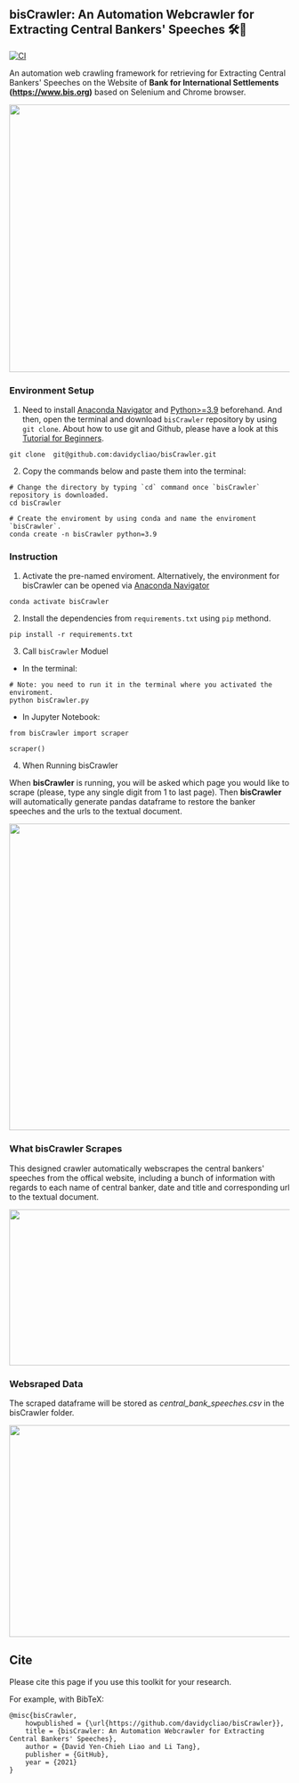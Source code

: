 ## bisCrawler: An Automation Webcrawler for Extracting Central Bankers' Speeches 🛠️🧰

[![CI](https://github.com/davidycliao/bisCrawler/actions/workflows/main.yml/badge.svg)](https://github.com/davidycliao/bisCrawler/actions/workflows/main.yml)

An automation web crawling framework for retrieving for Extracting Central Bankers' Speeches on the Website of **Bank for International Settlements (https://www.bis.org)** based on Selenium and Chrome browser.

<p align="center">
  <img width="640" height="480" src="https://raw.githack.com/davidycliao/bisCrawler/main/images/speech.png" >
</p>



### Environment Setup

1. Need to install [Anaconda Navigator](https://www.anaconda.com/products/individual-b) and [Python>=3.9](https://www.python.org/downloads/release/python-3810/) beforehand. And then, open the terminal and download `bisCrawler` repository by using `git clone`. About how to use git and Github, please have a look at this [Tutorial for Beginners](https://www.youtube.com/watch?v=RvnM6EEwp1I). 

```
git clone  git@github.com:davidycliao/bisCrawler.git
```

2. Copy the commands below and paste them into the terminal:

```
# Change the directory by typing `cd` command once `bisCrawler` repository is downloaded.
cd bisCrawler

# Create the enviroment by using conda and name the enviroment `bisCrawler`.
conda create -n bisCrawler python=3.9
```

### Instruction

1. Activate the pre-named enviroment. Alternatively, the environment for bisCrawler can be opened via [Anaconda Navigator](https://www.anaconda.com/products/individual-b)

```
conda activate bisCrawler 
```

2. Install the dependencies from `requirements.txt` using `pip` methond.

```
pip install -r requirements.txt   
```

3. Call `bisCrawler` Moduel

- In the terminal:
```
# Note: you need to run it in the terminal where you activated the enviroment.
python bisCrawler.py
```

- In Jupyter Notebook:

```
from bisCrawler import scraper 
```

```
scraper()
```

4. When Running bisCrawler

When **bisCrawler** is running, you will be asked which page you would like to scrape (please, type any single digit from 1 to last page). Then **bisCrawler** will automatically generate pandas dataframe to restore the banker speeches and the urls to the textual document.  

<p align="center">
  <img width="640" height="550" src="https://raw.githack.com/davidycliao/bisCrawler/main/images/module.png" >
</p>






### What **bisCrawler** Scrapes

This designed crawler automatically webscrapes  the central bankers' speeches from the offical website, including a bunch of information with regards to each name of central banker, date and title and corresponding url to the textual document. 

<p align="center">
  <img width="640" height="280" src="https://raw.githack.com/davidycliao/bisCrawler/main/images/bank2.png" >
</p>



### Websraped Data

The scraped dataframe will be stored as _central_bank_speeches.csv_ in the bisCrawler folder.  


<p align="center">
  <img width="640" height="380" src="https://raw.githack.com/davidycliao/bisCrawler/main/images/speech_data_frame.png" >
</p>



## Cite

Please cite this page if you use this toolkit for your research.

For example, with BibTeX:
```
@misc{bisCrawler,
    howpublished = {\url{https://github.com/davidycliao/bisCrawler}},
    title = {bisCrawler: An Automation Webcrawler for Extracting Central Bankers' Speeches},
    author = {David Yen-Chieh Liao and Li Tang},
    publisher = {GitHub},
    year = {2021}
}
```


